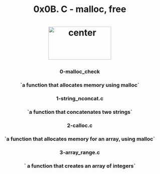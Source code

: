 <div align="center">
<h1 align="center">0x0B. C - malloc, free<h1>

<p align="center">
<img src="https://assets.imaginablefutures.com/media/images/ALX_Logo.max-200x150.png" alt="center" style="width:200px; height:105px"/>
</p>


<h3 align="center">0-malloc_check<h3>
`a function that allocates memory using malloc`
<h3 align="center">1-string_nconcat.c<h3>
`a function that concatenates two strings`
<h3 align="center">2-calloc.c<h3>
`a function that allocates memory for an array, using malloc`
<h3 align="center">3-array_range.c<h3>
` a function that creates an array of integers`
<h3 align="center"><h3>

<h3 align="center"><h3>

